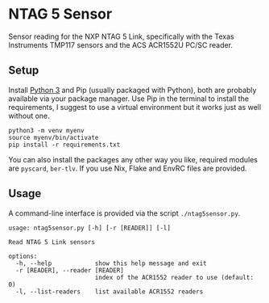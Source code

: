 # NTAG 5 Sensor

Sensor reading for the NXP NTAG 5 Link, specifically with the Texas Instruments TMP117 sensors and the ACS ACR1552U PC/SC reader.

## Setup

Install [Python 3](https://www.python.org/downloads/) and Pip (usually packaged with Python), both are probably available via your package manager. Use Pip in the terminal to install the requirements, I suggest to use a virtual environment but it works just as well without one.

```
python3 -m venv myenv
source myenv/bin/activate
pip install -r requirements.txt
``` 

You can also install the packages any other way you like, required modules are `pyscard`, `ber-tlv`. If you use Nix, Flake and EnvRC files are provided.

## Usage

A command-line interface is provided via the script `./ntag5sensor.py`.

```
usage: ntag5sensor.py [-h] [-r [READER]] [-l]

Read NTAG 5 Link sensors

options:
  -h, --help            show this help message and exit
  -r [READER], --reader [READER]
                        index of the ACR1552 reader to use (default: 0)
  -l, --list-readers    list available ACR1552 readers
```

